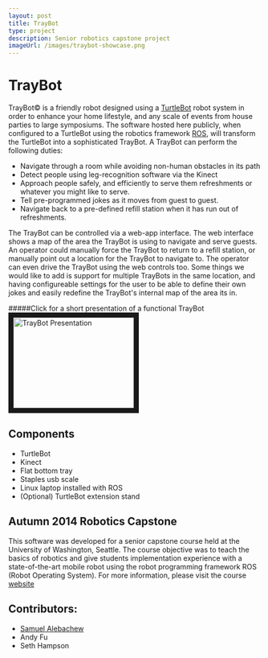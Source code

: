 ```yaml
---
layout: post
title: TrayBot
type: project
description: Senior robotics capstone project
imageUrl: /images/traybot-showcase.png
---
```


TrayBot
==============

TrayBot&copy; is a friendly robot designed using a [TurtleBot](http://www.turtlebot.com/)
robot system in order to enhance your home lifestyle, and any scale of events from house 
parties to large symposiums. The software hosted here publicly, when configured to a 
TurtleBot using the robotics framework [ROS](http://wiki.ros.org/), will transform the 
TurtleBot into a sophisticated TrayBot. A TrayBot can perform the following duties: 

- Navigate through a room while avoiding non-human obstacles in its path
- Detect people using leg-recognition software via the Kinect
- Approach people safely, and efficiently to serve them refreshments or whatever you might like to serve.
- Tell pre-programmed jokes as it moves from guest to guest.
- Navigate back to a pre-defined refill station when it has run out of refreshments.

The TrayBot can be controlled via a web-app interface. The web interface shows a map of 
the area the TrayBot is using to navigate and serve guests. An operator could manually force 
the TrayBot to return to a refill station, or manually point out a location for the 
TrayBot to navigate to. The operator can even drive the TrayBot using the web controls too.
Some things we would like to add is support for multiple TrayBots in the same location, and
having configureable settings for the user to be able to define their own jokes and easily
redefine the TrayBot's internal map of the area its in.

#####Click for a short presentation of a functional TrayBot
<a href="http://www.youtube.com/watch?v=yKJAJsvxj6k" target="blank"><img src="https://i.ytimg.com/vi/yKJAJsvxj6k/maxresdefault.jpg"
alt="TrayBot Presentation" width="240" height="180" border="10" /></a>

## Components
- TurtleBot 
- Kinect
- Flat bottom tray
- Staples usb scale
- Linux laptop installed with ROS
- (Optional) TurtleBot extension stand 

## Autumn 2014 Robotics Capstone
This software was developed for a senior capstone course held at the 
University of Washington, Seattle. The course objective was to teach the basics 
of robotics and give students implementation experience with a state-of-the-art 
mobile robot using the robot programming framework ROS (Robot Operating System). 
For more information, please visit the course [website](https://sites.google.com/site/cse481au14/)

## Contributors:
- [Samuel Alebachew](http://www.samuelale.com)
- Andy Fu
- Seth Hampson
